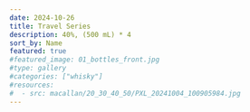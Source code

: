 ```yaml
---
date: 2024-10-26
title: Travel Series
description: 40%, (500 mL) * 4
sort_by: Name
featured: true
#featured_image: 01_bottles_front.jpg
#type: gallery
#categories: ["whisky"]
#resources:
#  - src: macallan/20_30_40_50/PXL_20241004_100905984.jpg
---
```

